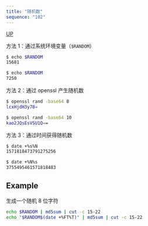 ```yaml
---
title: "随机数"
sequence: "102"
---
```


[UP](/bash.html)


方法 1：通过系统环境变量（`$RANDOM`）

```bash
$ echo $RANDOM
15681

$ echo $RANDOM
7250
```

方法 2：通过 openssl 产生随机数

```bash
$ openssl rand -base64 8
lcxHjdH3y78=

$ openssl rand -base64 10
kao2JQsEsVSU1Q==
```

方法 3：通过时间获得随机数

```bash
$ date +%s%N
1571818473791275256

$ date +%N%s
3755495461571818483
```

## Example

生成一个随机 8 位字符

```bash
echo $RANDOM | md5sum | cut -c 15-22
echo "$RANDOM$(date +%FT%T)" | md5sum | cut -c 15-22
```
